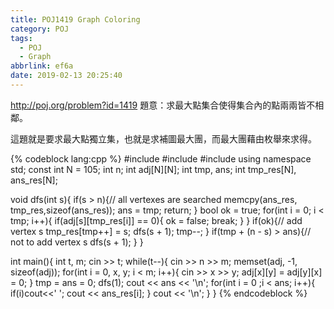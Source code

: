 ```yaml
---
title: POJ1419 Graph Coloring
category: POJ
tags:
  - POJ
  - Graph
abbrlink: ef6a
date: 2019-02-13 20:25:40
---
```

http://poj.org/problem?id=1419
題意：求最大點集合使得集合內的點兩兩皆不相鄰。
<!-- more -->
這題就是要求最大點獨立集，也就是求補圖最大團，而最大團藉由枚舉來求得。

{% codeblock lang:cpp %}
#include <iostream>
#include <vector>
#include <cstring>
using namespace std;
const int N = 105;
int n;
int adj[N][N];
int tmp, ans;
int tmp_res[N], ans_res[N];

void dfs(int s){
    if(s > n){// all vertexes are searched
        memcpy(ans_res, tmp_res,sizeof(ans_res));
        ans = tmp;
        return;
    }
    bool ok = true;
    for(int i = 0; i < tmp; i++){
        if(adj[s][tmp_res[i]] == 0){
            ok = false;
            break;
        }
    }
    if(ok){// add vertex s
        tmp_res[tmp++] = s;
        dfs(s + 1);
        tmp--;
    }
    if(tmp + (n - s) > ans){// not to add vertex s
        dfs(s + 1);
    }
}

int main(){
    int t, m;
    cin >> t;
    while(t--){
        cin >> n >> m;
        memset(adj, -1, sizeof(adj));
        for(int i = 0, x, y; i < m; i++){
            cin >> x >> y;
            adj[x][y] = adj[y][x] = 0;
        }
        tmp = ans = 0;
        dfs(1);
        cout << ans << '\n';
        for(int i = 0 ;i < ans; i++){
            if(i)cout<<' ';
            cout << ans_res[i];
        }
        cout << '\n';
    }
}
{% endcodeblock %}